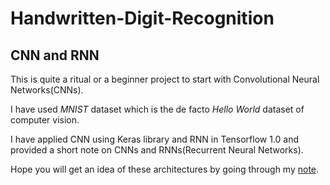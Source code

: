 # Handwritten-Digit-Recognition
<h2>CNN and RNN</h2>

This is quite a ritual or a beginner project to start with Convolutional Neural Networks(CNNs).

I have used <i>MNIST</i> dataset which is the de facto <i>Hello World</i> dataset of computer vision.

I have applied CNN using Keras library and RNN in Tensorflow 1.0 and provided a short note on CNNs and RNNs(Recurrent Neural Networks).

Hope you will get an idea of these architectures by going through my <a href="https://github.com/NightmareNight-em/Handwritten-Digit-Recognition/blob/master/A_short_note_on_CNN%26RNN.docx">note</a>.
